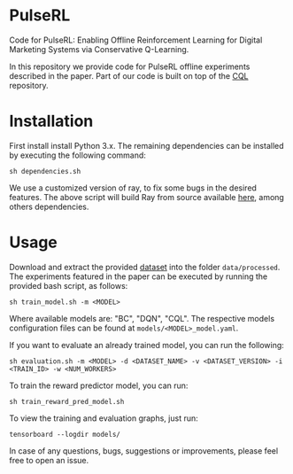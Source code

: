 # PulseRL

Code for PulseRL: Enabling Offline Reinforcement Learning for Digital Marketing Systems via Conservative Q-Learning.

In this repository we provide code for PulseRL offline experiments described in the paper. Part of our code is built on top of the [CQL](https://github.com/aviralkumar2907/CQL) repository. 


# Installation

First install install Python 3.x. The remaining dependencies can be installed by executing the following command: 

	sh dependencies.sh
  
We use a customized version of ray, to fix some bugs in the desired features. The above script will build Ray from source available [here](https://github.com/dlb-rl/ray), among others dependencies.

# Usage

Download and extract the provided [dataset]() into the folder `data/processed`. The experiments featured in the paper can be executed by running the provided bash script, as follows:

	sh train_model.sh -m <MODEL>
  
Where available models are: "BC", "DQN", "CQL". The respective models configuration files can be found at `models/<MODEL>_model.yaml`.

If you want to evaluate an already trained model, you can run the following:

	sh evaluation.sh -m <MODEL> -d <DATASET_NAME> -v <DATASET_VERSION> -i <TRAIN_ID> -w <NUM_WORKERS>


To train the reward predictor model, you can run:

	sh train_reward_pred_model.sh
  
To view the training and evaluation graphs, just run:

	tensorboard --logdir models/
  
  
  
In case of any questions, bugs, suggestions or improvements, please feel free to open an issue.
